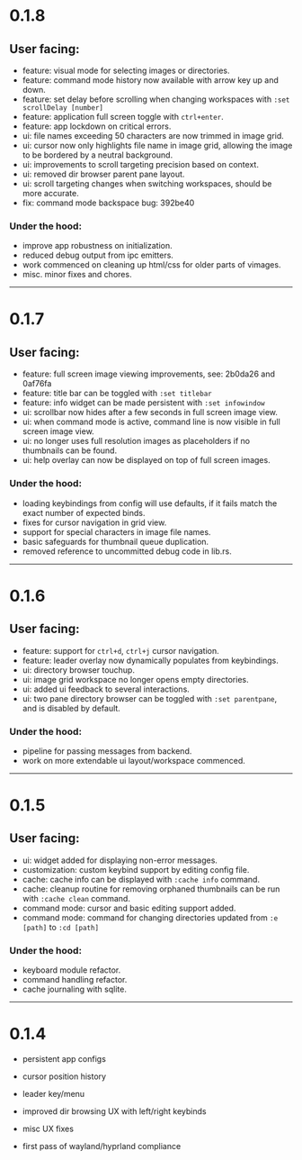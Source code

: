 # 0.1.8

## User facing:
- feature: visual mode for selecting images or directories. 
- feature: command mode history now available with arrow key up and down.
- feature: set delay before scrolling when changing workspaces with `:set scrollDelay [number]`
- feature: application full screen toggle with `ctrl+enter`.
- feature: app lockdown on critical errors.
- ui: file names exceeding 50 characters are now trimmed in image grid.
- ui: cursor now only highlights file name in image grid, allowing the image to be bordered by a neutral background.
- ui: improvements to scroll targeting precision based on context.
- ui: removed dir browser parent pane layout.
- ui: scroll targeting changes when switching workspaces, should be more accurate.
- fix: command mode backspace bug: 392be40


### Under the hood:
- improve app robustness on initialization.
- reduced debug output from ipc emitters.
- work commenced on cleaning up html/css for older parts of vimages.
- misc. minor fixes and chores.

---

# 0.1.7

## User facing:
- feature: full screen image viewing improvements, see: 2b0da26 and 0af76fa
- feature: title bar can be toggled with `:set titlebar`
- feature: info widget can be made persistent with `:set infowindow`
- ui: scrollbar now hides after a few seconds in full screen image view.
- ui: when command mode is active, command line is now visible in full screen image view.
- ui: no longer uses full resolution images as placeholders if no thumbnails can be found.
- ui: help overlay can now be displayed on top of full screen images.

### Under the hood:
- loading keybindings from config will use defaults, if it fails match the exact number of expected binds.
- fixes for cursor navigation in grid view.
- support for special characters in image file names.
- basic safeguards for thumbnail queue duplication.
- removed reference to uncommitted debug code in lib.rs.

---

# 0.1.6

## User facing:
- feature: support for  `ctrl+d`, `ctrl+j` cursor navigation.
- feature: leader overlay now dynamically populates from keybindings.
- ui: directory browser touchup.
- ui: image grid workspace no longer opens empty directories.
- ui: added ui feedback to several interactions.
- ui: two pane directory browser can be toggled with `:set parentpane`, and is disabled by default.

### Under the hood:
- pipeline for passing messages from backend.
- work on more extendable ui layout/workspace commenced.

---

# 0.1.5

## User facing:
- ui: widget added for displaying non-error messages.
- customization: custom keybind support by editing config file. 
- cache: cache info can be displayed with `:cache info` command.
- cache: cleanup routine for removing orphaned thumbnails can be run with `:cache clean` command.
- command mode: cursor and basic editing support added.
- command mode: command for changing directories updated from  `:e [path]` to `:cd [path]`

### Under the hood:
- keyboard module refactor.
- command handling refactor.
- cache journaling with sqlite.

---

# 0.1.4

- persistent app configs
- cursor position history
- leader key/menu
- improved dir browsing UX with left/right keybinds

- misc UX fixes
- first pass of wayland/hyprland compliance
